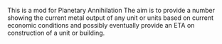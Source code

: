This is a mod for Planetary Annihilation
The aim is to provide a number showing the current metal output of any unit or units based on current economic conditions and possibly eventually provide an ETA on construction of a unit or building.
